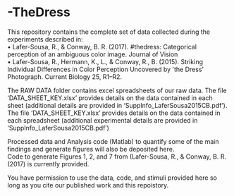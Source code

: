 # -TheDress
This repository contains the complete set of data collected during the experiments described in: <br/>
•	Lafer-Sousa, R., & Conway, B. R. (2017). #thedress: Categorical perception of an ambiguous color image. Journal of Vision <br/>
•	Lafer-Sousa, R., Hermann, K., L., & Conway, R., B. (2015). Striking Individual Differences in Color Perception Uncovered by 'the Dress' Photograph. Current Biology 25, R1–R2. <br/>

The RAW DATA folder contains excel spreadsheets of our raw data. The file ‘DATA_SHEET_KEY.xlsx’ provides details on the data contained in each sheet (additional details are provided in ‘SuppInfo_LaferSousa2015CB.pdf’).  The file ‘DATA_SHEET_KEY.xlsx’ provides details on the data contained in each spreadsheet (additional experimental details are provided in ‘SuppInfo_LaferSousa2015CB.pdf’) <br/>

Processed data and Analysis code (Matlab) to quantify some of the main findings and generate figures will also be deposited here.  
Code to generate Figures 1, 2, and 7 from (Lafer-Sousa, R., & Conway, B. R. (2017) is currently provided.  

You have permission to use the data, code, and stimuli provided here so long as you cite our published work and this repoistory.
